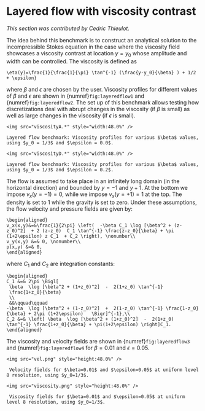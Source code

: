 # Layered flow with viscosity contrast

*This section was contributed by Cedric Thieulot.*

The idea behind this benchmark is to construct an analytical solution to the
incompressible Stokes equation in the case where the viscosity field showcases
a viscosity contrast at location $y=y_0$ whose amplitude and width can be
controlled. The viscosity is defined as
```{math}
\eta(y)=\frac{1}{\frac{1}{\pi} \tan^{-1} (\frac{y-y_0}{\beta} ) + 1/2 + \epsilon}
```
where $\beta$ and $\epsilon$ are chosen by the user. Viscosity profiles for
different values of $\beta$ and $\epsilon$ are shown in {numref}`fig:layeredflow1` and {numref}`fig:layeredflow2`. The
set up of this benchmark allows testing how discretizations deal with abrupt
changes in the viscosity (if $\beta$ is small) as well as large changes in the
viscosity (if $\epsilon$ is small).


```{figure-md} fig:layeredflow1
<img src="viscosityA.*" style="width:48.0%" />

Layered flow benchmark: Viscosity profiles for various $\beta$ values, using $y_0 = 1/3$ and $\epsilon = 0.0$.
```

```{figure-md} fig:layeredflow2
<img src="viscosityD.*" style="width:48.0%" />

Layered flow benchmark: Viscosity profiles for various $\beta$ values, using $y_0 = 1/3$ and $\epsilon = 0.2$.
```

The flow is assumed to take place in an infinitely long domain (in the
horizontal direction) and bounded by $y=-1$ and $y+1$. At the bottom we impose
$v_x(y=-1)=0$, while we impose $v_x(y=+1)=1$ at the top. The density is set to
1 while the gravity is set to zero. Under these assumptions, the flow velocity
and pressure fields are given by:
```{math}
\begin{aligned}
v_x(x,y)&=&\frac{1}{2\pi} \left(  -\beta C_1 \log [\beta^2 + (z-z_0)^2]  + 2 (z-z_0)  C_1 \tan^{-1} \frac{z-z_0}{\beta} + \pi (1+2\epsilon) z C_1  + C_2 \right), \nonumber\\
v_y(x,y) &=& 0, \nonumber\\
p(x,y) &=& 0,
\end{aligned}
```
where $C_1$ and $C_2$ are integration constants:
```{math}
\begin{aligned}
C_1 &=& 2\pi \Bigl[
 \beta  \log [\beta^2 + (1+z_0)^2]  -  2(1+z_0) \tan^{-1}
 \frac{1+z_0}{\beta}
 \\
 &&\qquad\qquad
-\beta  \log [\beta^2 + (1-z_0)^2]  +  2(1-z_0) \tan^{-1} \frac{1-z_0}{\beta} + 2\pi (1+2\epsilon)   \Bigr]^{-1},\\
C_2 &=& \left[ \beta  \log [\beta^2 + (1+z_0)^2]  -  2(1+z_0) \tan^{-1} \frac{1+z_0}{\beta} + \pi(1+2\epsilon) \right]C_1.
\end{aligned}
```
The viscosity and velocity fields are shown in {numref}`fig:layeredflow3` and {numref}`fig:layeredflow4` for
$\beta=0.01$ and $\epsilon=0.05$.


```{figure-md} fig:layeredflow3
<img src="vel.png" style="height:48.0%" />

 Velocity fields for $\beta=0.01$ and $\epsilon=0.05$ at uniform level 8 resolution, using $y_0=1/3$.
```

```{figure-md} fig:layeredflow4
<img src="viscosity.png" style="height:48.0%" />

 Viscosity fields for $\beta=0.01$ and $\epsilon=0.05$ at uniform level 8 resolution, using $y_0=1/3$.
```

</div>

  [2]: #fig:layeredflow1
  [4]: #fig:layeredflow2
